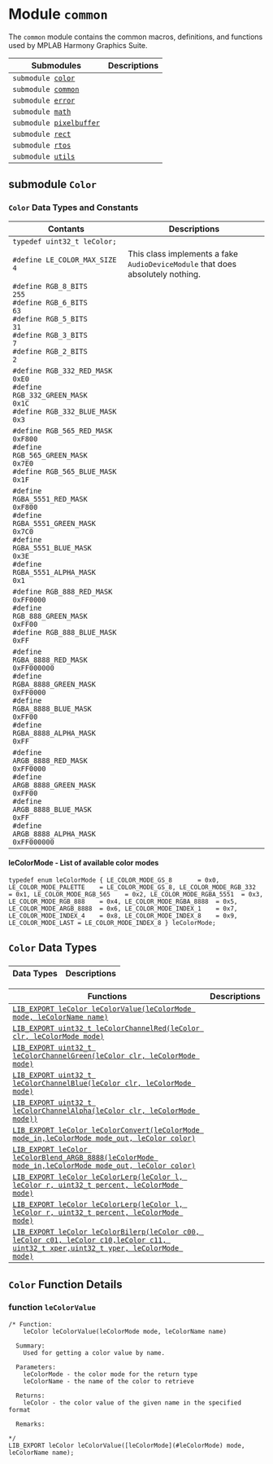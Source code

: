 
# Module <!-- group --> `common`

The `common` module contains the common macros, definitions, and functions used by MPLAB Harmony Graphics Suite.

 Submodules                        | Descriptions                                
--------------------------------|---------------------------------------------
`submodule `[`color`](#submodule-color)    |  
`submodule `[`common`](#submodule-common)    | 
`submodule `[`error`](#submodule-error)    | 
`submodule `[`math`](#submodule-math)    | 
`submodule `[`pixelbuffer`](#submodule-pixelbuffer)    | 
`submodule `[`rect`](#submodule-rect)    | 
`submodule `[`rtos`](#submodule-rtos)    | 
`submodule `[`utils`](#submodule-utils)    | 

## submodule `Color` 

### `Color` Data Types and Constants

 Contants                        | Descriptions                                
--------------------------------|---------------------------------------------
`typedef uint32_t leColor;`    | 
`#define LE_COLOR_MAX_SIZE      4`  | This class implements a fake `AudioDeviceModule` that does absolutely nothing.
`#define RGB_8_BITS             255`<br/> `#define RGB_6_BITS             63`<br/> `#define RGB_5_BITS             31`<br/>`#define RGB_3_BITS             7`<br/> `#define RGB_2_BITS             2`    | 
`#define RGB_332_RED_MASK       0xE0`<br/> `#define RGB_332_GREEN_MASK     0x1C`<br/> `#define RGB_332_BLUE_MASK      0x3`   | 
`#define RGB_565_RED_MASK       0xF800` <br/>  `#define RGB_565_GREEN_MASK     0x7E0` <br/>  `#define RGB_565_BLUE_MASK      0x1F` |
`#define RGBA_5551_RED_MASK     0xF800`<br/>`#define RGBA_5551_GREEN_MASK   0x7C0`<br/> `#define RGBA_5551_BLUE_MASK      0x3E`<br/>`#define RGBA_5551_ALPHA_MASK   0x1` |
`#define RGB_888_RED_MASK       0xFF0000`<br/>`#define RGB_888_GREEN_MASK     0xFF00`<br/> `#define RGB_888_BLUE_MASK      0xFF` |
`#define RGBA_8888_RED_MASK     0xFF000000`<br/>`#define RGBA_8888_GREEN_MASK   0xFF0000`<br/>`#define RGBA_8888_BLUE_MASK    0xFF00`<br/>`#define RGBA_8888_ALPHA_MASK   0xFF` |
`#define ARGB_8888_RED_MASK     0xFF0000`<br/> `#define ARGB_8888_GREEN_MASK   0xFF00`<br/>`#define ARGB_8888_BLUE_MASK    0xFF`<br/>`#define ARGB_8888_ALPHA_MASK   0xFF000000` |
 
#### leColorMode - List of available color modes
`
typedef enum leColorMode
{
    LE_COLOR_MODE_GS_8       = 0x0,
    LE_COLOR_MODE_PALETTE    = LE_COLOR_MODE_GS_8,
    LE_COLOR_MODE_RGB_332    = 0x1,
    LE_COLOR_MODE_RGB_565    = 0x2,
    LE_COLOR_MODE_RGBA_5551  = 0x3,
    LE_COLOR_MODE_RGB_888    = 0x4,
    LE_COLOR_MODE_RGBA_8888  = 0x5,
    LE_COLOR_MODE_ARGB_8888  = 0x6,
    LE_COLOR_MODE_INDEX_1    = 0x7,
    LE_COLOR_MODE_INDEX_4    = 0x8,
    LE_COLOR_MODE_INDEX_8    = 0x9,
    LE_COLOR_MODE_LAST = LE_COLOR_MODE_INDEX_8
} leColorMode;
`

## `Color` Data Types
### 

 Data Types                     | Descriptions                                
--------------------------------|---------------------------------------------



 Functions                        | Descriptions                                
--------------------------------|---------------------------------------------
[`LIB_EXPORT leColor leColorValue(leColorMode mode, leColorName name)`](#function-leColorValue)    | 
[`LIB_EXPORT uint32_t leColorChannelRed(leColor clr, leColorMode mode)`](#function-leColorChannelRed)    | 
[`LIB_EXPORT uint32_t leColorChannelGreen(leColor clr, leColorMode mode)`](#function-leColorChannelGreen)    | 
[`LIB_EXPORT uint32_t leColorChannelBlue(leColor clr, leColorMode mode)`](#function-leColorChannelBlue)    | 
[`LIB_EXPORT uint32_t leColorChannelAlpha(leColor clr, leColorMode mode))`](#function-leColorChannelAlpha)    | 
[`LIB_EXPORT leColor leColorConvert(leColorMode mode_in,leColorMode mode_out, leColor color)`](#function-leColorConvert)    | 
[`LIB_EXPORT leColor leColorBlend_ARGB_8888(leColorMode mode_in,leColorMode mode_out, leColor color)`](#function-leColorBlend_ARGB_8888)    | 
[`LIB_EXPORT leColor leColorLerp(leColor l, leColor r, uint32_t percent, leColorMode mode)`](#function-leColorLerp)    | 
[`LIB_EXPORT leColor leColorLerp(leColor l, leColor r, uint32_t percent, leColorMode mode)`](#function-leColorLerp)    | 
[`LIB_EXPORT leColor leColorBilerp(leColor c00, leColor c01, leColor c10,leColor c11, uint32_t xper,uint32_t yper, leColorMode mode)`](#function-leColorBilerp)    |

## `Color` Function Details

### function `leColorValue` 

```
/* Function:
    leColor leColorValue(leColorMode mode, leColorName name)

  Summary:
    Used for getting a color value by name.

  Parameters:
    leColorMode - the color mode for the return type
    leColorName - the name of the color to retrieve
    
  Returns:
    leColor - the color value of the given name in the specified format
    
  Remarks:
    
*/
LIB_EXPORT leColor leColorValue([leColorMode](#leColorMode) mode, leColorName name);
```  






